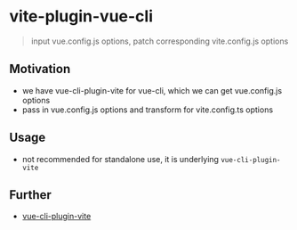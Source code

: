 # vite-plugin-vue-cli

> input vue.config.js options, patch corresponding vite.config.js options

## Motivation
- we have vue-cli-plugin-vite for vue-cli, which we can get vue.config.js options
- pass in vue.config.js options and transform for vite.config.ts options

## Usage
- not recommended for standalone use, it is underlying `vue-cli-plugin-vite`

## Further
- [vue-cli-plugin-vite](https://github.com/IndexXuan/vue-cli-plugin-vite)
